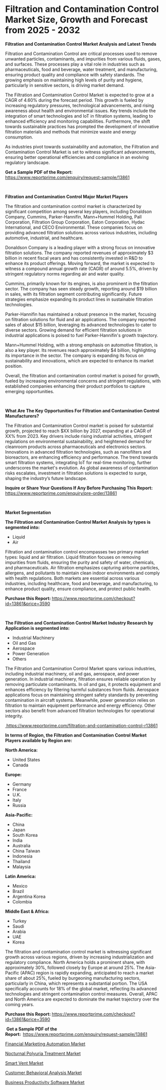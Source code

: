 <p><h1>Filtration and Contamination Control Market Size, Growth and Forecast from 2025 - 2032</h1></p><p><strong>Filtration and Contamination Control Market Analysis and Latest Trends</strong></p>
<p><p>Filtration and Contamination Control are critical processes used to remove unwanted particles, contaminants, and impurities from various fluids, gases, and surfaces. These processes play a vital role in industries such as pharmaceuticals, food and beverage, water treatment, and manufacturing, ensuring product quality and compliance with safety standards. The growing emphasis on maintaining high levels of purity and hygiene, particularly in sensitive sectors, is driving market demand.</p><p>The Filtration and Contamination Control Market is expected to grow at a CAGR of 4.60% during the forecast period. This growth is fueled by increasing regulatory pressures, technological advancements, and rising awareness about health and environmental issues. Key trends include the integration of smart technologies and IoT in filtration systems, leading to enhanced efficiency and monitoring capabilities. Furthermore, the shift towards sustainable practices has prompted the development of innovative filtration materials and methods that minimize waste and energy consumption.</p><p>As industries pivot towards sustainability and automation, the Filtration and Contamination Control Market is set to witness significant advancements, ensuring better operational efficiencies and compliance in an evolving regulatory landscape.</p></p>
<p><strong>Get a Sample PDF of the Report:&nbsp;</strong> <a href="https://www.reportprime.com/enquiry/request-sample/13861?utm_campaign=1943&utm_medium=2&utm_source=Github&utm_content=ia&utm_term=20032025&utm_id=filtration-and-contamination-control">https://www.reportprime.com/enquiry/request-sample/13861</a></p>
<p>&nbsp;</p>
<p><strong>Filtration and Contamination Control Major Market Players</strong></p>
<p><p>The filtration and contamination control market is characterized by significant competition among several key players, including Donaldson Company, Cummins, Parker-Hannifin, Mann+Hummel Holding, Pall Corporation, Filtration Group Corporation, Eaton Corporation, Hydac International, and CECO Environmental. These companies focus on providing advanced filtration solutions across various industries, including automotive, industrial, and healthcare.</p><p>Donaldson Company is a leading player with a strong focus on innovative filtration solutions. The company reported revenues of approximately $3 billion in recent fiscal years and has consistently invested in R&D to enhance its product offerings. Moving forward, the market is expected to witness a compound annual growth rate (CAGR) of around 5.5%, driven by stringent regulatory norms regarding air and water quality.</p><p>Cummins, primarily known for its engines, is also prominent in the filtration sector. The company has seen steady growth, reporting around $19 billion in sales, with its filtration segment contributing significantly. Future strategies emphasize expanding its product lines in sustainable filtration technologies.</p><p>Parker-Hannifin has maintained a robust presence in the market, focusing on filtration solutions for fluid and air applications. The company reported sales of about $15 billion, leveraging its advanced technologies to cater to diverse sectors. Growing demand for efficient filtration solutions in industrial applications is poised to fuel Parker-Hannifin's growth trajectory.</p><p>Mann+Hummel Holding, with a strong emphasis on automotive filtration, is also a key player. Its revenues reach approximately $4 billion, highlighting its importance in the sector. The company is expanding its focus on sustainability and innovations, which are expected to enhance its market position.</p><p>Overall, the filtration and contamination control market is poised for growth, fueled by increasing environmental concerns and stringent regulations, with established companies enhancing their product portfolios to capture emerging opportunities.</p></p>
<p>&nbsp;</p>
<p><strong>What Are The Key Opportunities For Filtration and Contamination Control Manufacturers?</strong></p>
<p><p>The Filtration and Contamination Control market is poised for substantial growth, projected to reach $XX billion by 2027, expanding at a CAGR of XX% from 2023. Key drivers include rising industrial activities, stringent regulations on environmental sustainability, and heightened demand for cleanroom products across pharmaceuticals and electronics sectors. Innovations in advanced filtration technologies, such as nanofilters and bioreactors, are enhancing efficiency and performance. The trend towards smart filtration systems, integrating IoT for real-time monitoring, further underscores the market's evolution. As global awareness of contamination risks escalates, investment in filtration solutions is expected to surge, shaping the industry’s future landscape.</p></p>
<p><strong>Inquire or Share Your Questions If Any Before Purchasing This Report:</strong> <a href="https://www.reportprime.com/enquiry/pre-order/13861?utm_campaign=1943&utm_medium=2&utm_source=Github&utm_content=ia&utm_term=20032025&utm_id=filtration-and-contamination-control">https://www.reportprime.com/enquiry/pre-order/13861</a></p>
<p>&nbsp;</p>
<p><strong>Market Segmentation</strong></p>
<p><strong>The Filtration and Contamination Control Market Analysis by types is segmented into:</strong></p>
<p><ul><li>Liquid</li><li>Air</li></ul></p>
<p><p>Filtration and contamination control encompasses two primary market types: liquid and air filtration. Liquid filtration focuses on removing impurities from fluids, ensuring the purity and safety of water, chemicals, and pharmaceuticals. Air filtration emphasizes capturing airborne particles, allergens, and pollutants to maintain clean indoor environments and comply with health regulations. Both markets are essential across various industries, including healthcare, food and beverage, and manufacturing, to enhance product quality, ensure compliance, and protect public health.</p></p>
<p><strong>Purchase this Report:&nbsp;</strong><a href="https://www.reportprime.com/checkout?id=13861&price=3590&utm_campaign=1943&utm_medium=2&utm_source=Github&utm_content=ia&utm_term=20032025&utm_id=filtration-and-contamination-control">https://www.reportprime.com/checkout?id=13861&price=3590</a></p>
<p>&nbsp;</p>
<p><strong>The Filtration and Contamination Control Market Industry Research by Application is segmented into:</strong></p>
<p><ul><li>Industrial Machinery</li><li>Oil and Gas</li><li>Aerospace</li><li>Power Generation</li><li>Others</li></ul></p>
<p><p>The Filtration and Contamination Control Market spans various industries, including industrial machinery, oil and gas, aerospace, and power generation. In industrial machinery, filtration ensures reliable operation by removing particulate contaminants. In oil and gas, it protects equipment and enhances efficiency by filtering harmful substances from fluids. Aerospace applications focus on maintaining stringent safety standards by preventing contamination in aircraft systems. Meanwhile, power generation relies on filtration to maintain equipment performance and energy efficiency. Other sectors also benefit from advanced filtration technologies for operational integrity.</p></p>
<p><a href="https://www.reportprime.com/filtration-and-contamination-control-r13861?utm_campaign=1943&utm_medium=2&utm_source=Github&utm_content=ia&utm_term=20032025&utm_id=filtration-and-contamination-control">&nbsp;https://www.reportprime.com/filtration-and-contamination-control-r13861</a></p>
<p><strong>In terms of Region, the Filtration and Contamination Control Market Players available by Region are:</strong></p>
<p>
    <p> <strong> North America: </strong>
        <ul>
            <li>United States</li>
            <li>Canada</li>
        </ul>
        </p> 
    <p> <strong> Europe: </strong>
        <ul>
            <li>Germany</li>
            <li>France</li>
            <li>U.K.</li>
            <li>Italy</li>
            <li>Russia</li>
        </ul>
        </p> 
    <p> <strong> Asia-Pacific: </strong>
        <ul>
            <li>China</li>
            <li>Japan</li>
            <li>South Korea</li>
            <li>India</li>
            <li>Australia</li>
            <li>China Taiwan</li>
            <li>Indonesia</li>
            <li>Thailand</li>
            <li>Malaysia</li>
        </ul>
        </p> 
    <p> <strong> Latin America: </strong>
        <ul>
            <li>Mexico</li>
            <li>Brazil</li>
            <li>Argentina Korea</li>
            <li>Colombia</li>
        </ul>
        </p> 
    <p> <strong> Middle East & Africa: </strong>
        <ul>
            <li>Turkey</li>
            <li>Saudi</li>
            <li>Arabia</li>
            <li>UAE</li>
            <li>Korea</li>
        </ul>
    </p>
    </p>
<p><p>The filtration and contamination control market is witnessing significant growth across various regions, driven by increasing industrialization and regulatory compliance. North America holds a prominent share, with approximately 30%, followed closely by Europe at around 25%. The Asia-Pacific (APAC) region is rapidly expanding, anticipated to reach a market share of about 25%, fueled by burgeoning manufacturing sectors, particularly in China, which represents a substantial portion. The USA specifically accounts for 18% of the global market, reflecting its advanced technologies and stringent contamination control measures. Overall, APAC and North America are expected to dominate the market trajectory over the coming years.</p></p>
<p><strong>Purchase this Report: </strong><a href="https://www.reportprime.com/checkout?id=13861&price=3590&utm_campaign=1943&utm_medium=2&utm_source=Github&utm_content=ia&utm_term=20032025&utm_id=filtration-and-contamination-control">https://www.reportprime.com/checkout?id=13861&price=3590</a></p>
<p>&nbsp;<strong>Get a Sample PDF of the Report:&nbsp;&nbsp;</strong><a href="https://www.reportprime.com/enquiry/request-sample/13861?utm_campaign=1943&utm_medium=2&utm_source=Github&utm_content=ia&utm_term=20032025&utm_id=filtration-and-contamination-control">https://www.reportprime.com/enquiry/request-sample/13861</a></p>
<p><strong></strong></p>
<p><p><a href="https://github.com/bordzjisela/Market-Research-Report-List-1/blob/main/financial-marketing-automation-market.md?utm_campaign=1943&utm_medium=2&utm_source=Github&utm_content=ia&utm_term=20032025&utm_id=filtration-and-contamination-control">Financial Marketing Automation Market</a></p><p><a href="https://github.com/shongranch73/Market-Research-Report-List-1/blob/main/nocturnal-polyuria-treatment-market.md?utm_campaign=1943&utm_medium=2&utm_source=Github&utm_content=ia&utm_term=20032025&utm_id=filtration-and-contamination-control">Nocturnal Polyuria Treatment Market</a></p><p><a href="https://github.com/gierlravasty/Market-Research-Report-List-1/blob/main/smart-vent-market.md?utm_campaign=1943&utm_medium=2&utm_source=Github&utm_content=ia&utm_term=20032025&utm_id=filtration-and-contamination-control">Smart Vent Market</a></p><p><a href="https://github.com/sakourkishev/Market-Research-Report-List-1/blob/main/customer-behavioral-analysis-market.md?utm_campaign=1943&utm_medium=2&utm_source=Github&utm_content=ia&utm_term=20032025&utm_id=filtration-and-contamination-control">Customer Behavioral Analysis Market</a></p><p><a href="https://github.com/amourdeeks8j/Market-Research-Report-List-1/blob/main/business-productivity-software-market.md?utm_campaign=1943&utm_medium=2&utm_source=Github&utm_content=ia&utm_term=20032025&utm_id=filtration-and-contamination-control">Business Productivity Software Market</a></p></p>
